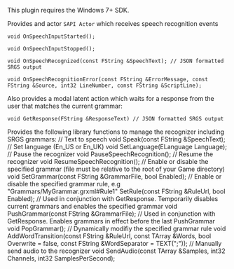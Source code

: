 This plugin requires the Windows 7+ SDK.

Provides and actor <code>SAPI Actor</code> which receives speech recognition events

    void OnSpeechInputStarted();

    void OnSpeechInputStopped();
 
    void OnSpeechRecognized(const FString &SpeechText); // JSON formatted SRGS output
 
    void OnSpeechRecognitionError(const FString &ErrorMessage, const FString &Source, int32 LineNumber, const FString &ScriptLine);

Also provides a modal latent action which waits for a response from the user that matches the current grammar:  

    void GetResponse(FString &ResponseText) // JSON formatted SRGS output


Provides the following library functions to manage the recognizer including SRGS grammars:
    // Text to speech
    void Speak(const FString &SpeechText);
    // Set language (En_US or En_UK)
    void SetLanguage(ELanguage Language);
    // Pause the recognizer
    void PauseSpeechRecognition();
    // Resume the recognizer
    void ResumeSpeechRecognition();
    // Enable or disable the specified grammar (file must be relative to the root of your Game directory)
    void SetGrammar(const FString &GrammarFile, bool Enabled);
    // Enable or disable the specified grammar rule, e.g "Grammars/MyGrammar.grxml#Rule1"
    SetRule(const FString &RuleUrl, bool Enabled);
    // Used in conjunction with GetResponse. Temporarily disables current grammars and enables the specified grammar
    void PushGrammar(const FString &GrammarFile);
    // Used in conjunction with GetResponse. Enables grammars in effect before the last PushGrammar
    void PopGrammar();
    // Dynamically modifiy the specified grammar rule
    void AddWordTransition(const FString &RuleUrl, 
                           const TArray<FString> &Words, 
                           bool Overwrite = false, 
                           const FString &WordSeparator = TEXT(";"));
    // Manually send audio to the recognizer
    void SendAudio(const TArray<uint8> &Samples, int32 Channels, int32 SamplesPerSecond);


